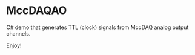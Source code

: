 MccDAQAO
========

C# demo that generates TTL (clock) signals from MccDAQ analog output channels.

Enjoy!
